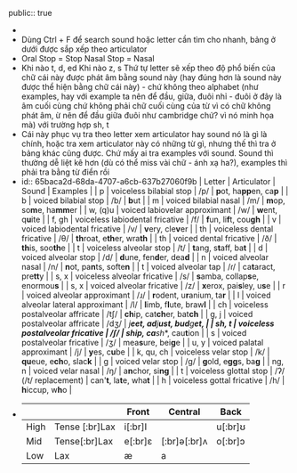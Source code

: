 public:: true

-
- Dùng Ctrl + F để search sound hoặc letter cần tìm cho nhanh, bảng ở dưới được sắp xếp theo articulator
- Oral Stop = Stop
  Nasal Stop = Nasal
- Khi nào t, d, ed
  Khi nào z, s
  Thứ tự letter sẽ xếp theo độ phổ biến của chữ cái này được phát âm bằng sound này (hay đúng hơn là sound này được thể hiện bằng chữ cái này) - chứ không theo alphabet (như examples, hay với example ta nên để đầu, giữa, đuôi nhỉ - đuôi ở đây là âm cuối cùng chứ không phải chữ cuối cùng của từ vì có chữ không phát âm, ừ nên để đầu giữa đuôi như cambridge chứ? vì nó minh họa mà) với trường hợp sh, t
- Cái này phục vụ tra theo letter xem articulator hay sound nó là gì là chính, hoặc tra xem articulator này có những từ gì, nhưng thế thì tra ở bảng khác cũng được. Chứ mấy ai tra examples với sound. Sound thì thường dễ liệt kê hơn (dù có thể miss vài chữ - ánh xạ ha?), examples thì phải tra bằng từ điển rồi
- id:: 65baca2d-68da-4707-a6cb-637b27060f9b
  | Letter | Articulator | Sound | Examples |
  | p | voiceless bilabial stop | /p/ | **p**ot, ha**pp**en, ca**p** |
  | b | voiced bilabial stop | /b/ | **b**ut |
  | m | voiced bilabial nasal | /m/ | **m**op, so**m**e, ha**mm**er |
  | w, (q)u | voiced labiovelar approximant | /w/ | **w**ent, q**u**ite |
  | f, gh | voiceless labiodental fricative | /f/ | **f**un,  li**f**t, cou**gh** |
  | v | voiced labiodental fricative | /v/ | **v**ery, cle**v**er |
  | th |  voiceless dental fricative | /θ/ | **th**roat, e**th**er, wra**th** |
  | th | voiced dental fricative | /ð/ | **th**is, soo**th**e |
  | t | voiceless alveolar stop | /t/ | **t**ang, s**t**aff, ba**t** |
  | d | voiced alveolar stop | /d/ | **d**une, fen**d**er, dea**d** |
  | n | voiced alveolar nasal | /n/ | **n**ot, pa**n**ts, softe**n** |
  | t | voiced alveolar tap | /ɾ/ | ca**t**aract, pre**tt**y |
  | s, x | voiceless alveolar fricative | /s/ | **s**amba, collap**s**e, enormou**s** |
  | s, x | voiced alveolar fricative | /z/ | **x**erox, pai**s**ley, u**s**e |
  | r | voiced alveolar approximant | /ɹ/ | **r**odent, u**r**anium, ta**r** |
  | l | voiced alveolar lateral approximant | /l/ | **l**imb, f**l**ute, braw**l** |
  | ch | voiceless postalveolar affricate | /tʃ/ | **ch**ip, cat**ch**er, bat**ch** |
  | g, j | voiced postalveolar affricate | /dʒ/ | *j**eet, ad**j**ust, bud**g**et, |
  | sh, t | voiceless postalveolar fricative | /ʃ/ |  **sh**ip, ca**sh**, cau**t**ion |
  | s | voiced postalveolar fricative | /ʒ/ | mea**s**ure, bei**g**e |
  | u, y | voiced palatal approximant | /j/ | **y**es, c**u**be |
  | k, qu, ch | voiceless velar stop | /k/ | **qu**eue, e**ch**o, slac**k** |
  | g | voiced velar stop | /g/ | **g**old, e**gg**s, ba**g** |
  | ng, n | voiced velar nasal | /ŋ/ | a**n**chor, si**ng** |
  | t | voiceless glottal stop | /ʔ/ (/t/ replacement) | can'**t**, la**t**e, wha**t** |
  | h | voiceless gottal fricative | /h/ | **h**iccup, w**h**o |
- |||Front|Central|Back|
  |--|--|--|--|--|
  |High|Tense [:br]Lax|i[:br]I||u[:br]ʊ|
  |Mid|Tense[:br]Lax|e[:br]ɛ|[:br]ə[:br]ʌ|o[:br]ɔ|
  |Low|Lax|æ|a||